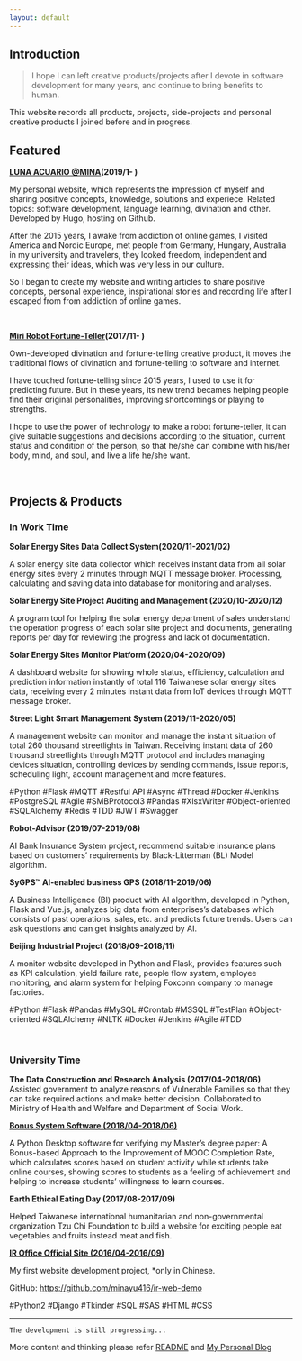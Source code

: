 ```yaml
---
layout: default
---
```


## Introduction

> I hope I can left creative products/projects after I devote in software development for many years, and continue to bring benefits to human.
>

This website records all products, projects, side-projects and personal creative products I joined before and in progress.

## Featured

**[LUNA ACUARIO @MINA](https://minayu.site/en/)(2019/1- )**

My personal website, which represents the impression of myself and sharing positive concepts, knowledge, solutions and experiece. Related topics: software development, language learning, divination and other. Developed by Hugo, hosting on Github.

After the 2015 years, I awake from addiction of online games, I visited America and Nordic Europe, met people from Germany, Hungary, Australia in my university and travelers, they looked freedom, independent and expressing their ideas, which was very less in our culture. 

So I began to create my website and writing articles to share positive concepts, personal experience, inspirational stories and recording life after I escaped from from addiction of online games.

<br>

**[Miri Robot Fortune-Teller](https://minayu.site/miri-robot-fortune-teller/)(2017/11- )**

Own-developed divination and fortune-telling creative product, it moves the traditional flows of divination and fortune-telling to software and internet. 

I have touched fortune-telling since 2015 years, I used to use it for predicting future. But in these years, its new trend becames helping people find their original personalities, improving shortcomings or playing to strengths. 

I hope to use the power of technology to make a robot fortune-teller, it can give suitable suggestions and decisions according to the situation, current status and condition of the person, so that he/she can combine with his/her body, mind, and soul, and live a life he/she want.

<br>

## Projects & Products

### In Work Time

**Solar Energy Sites Data Collect System(2020/11-2021/02)**

A solar energy site data collector which receives instant data from all solar energy sites every 2 minutes through MQTT message broker. Processing, calculating and saving data into database for monitoring and analyses.

**Solar Energy Site Project Auditing and Management (2020/10-2020/12)**

A program tool for helping the solar energy department of sales understand the operation progress of each solar site project and documents, generating reports per day for reviewing the progress and lack of documentation.

**Solar Energy Sites Monitor Platform (2020/04-2020/09)**

A dashboard website for showing whole status, efficiency, calculation and prediction information instantly of total 116 Taiwanese solar energy sites data, receiving every 2 minutes instant data from IoT devices through MQTT message broker.

**Street Light Smart Management System (2019/11-2020/05)**

A management website can monitor and manage the instant situation of total 260 thousand streetlights in Taiwan. Receiving instant data of 260 thousand streetlights through MQTT protocol and includes managing devices situation, controlling devices by sending commands, issue reports, scheduling light, account management and more features.

#Python #Flask #MQTT #Restful API #Async #Thread #Docker #Jenkins #PostgreSQL #Agile #SMBProtocol3 #Pandas #XlsxWriter #Object-oriented #SQLAlchemy #Redis #TDD #JWT #Swagger

**Robot-Advisor (2019/07-2019/08)**

AI Bank Insurance System project, recommend suitable insurance plans based on customers’ requirements by Black-Litterman (BL) Model algorithm.

**SyGPS™ AI-enabled business GPS (2018/11-2019/06)**

A Business Intelligence (BI) product with AI algorithm, developed in Python, Flask and Vue.js, analyzes big data from enterprises’s databases which consists of past operations, sales, etc. and predicts future trends. Users can ask questions and can get insights analyzed by AI.

**Beijing Industrial Project (2018/09-2018/11)**

A monitor website developed in Python and Flask, provides features such as KPI calculation, yield failure rate, people flow system, employee monitoring, and alarm system for helping Foxconn company to manage factories.

#Python #Flask #Pandas #MySQL #Crontab #MSSQL #TestPlan #Object-oriented #SQLAlchemy #NLTK #Docker #Jenkins #Agile #TDD

<br>

### University Time

**The Data Construction and Research Analysis (2017/04-2018/06)**
Assisted government to analyze reasons of Vulnerable Families so that they can take required actions and make better decision. Collaborated to Ministry of Health and Welfare and Department of Social Work.

**[Bonus System Software (2018/04-2018/06)](https://github.com/minayu416/AddPoint)**

A Python Desktop software for verifying my Master’s degree paper: A Bonus-based Approach to the Improvement of MOOC Completion Rate, which calculates scores based on student activity while students take online courses, showing scores to students as a feeling of achievement and helping to increase students’ willingness to learn courses. 

**Earth Ethical Eating Day (2017/08-2017/09)**

Helped Taiwanese international humanitarian and non-governmental organization Tzu Chi Foundation to build a website for exciting people eat vegetables and fruits instead meat and fish. 

**[IR Office Official Site (2016/04-2016/09)](https://ir-web-demo.herokuapp.com/)**

My first website development project, *only in Chinese.

GitHub: https://github.com/minayu416/ir-web-demo



#Python2 #Django #Tkinder #SQL #SAS #HTML #CSS

<hr>

```
The development is still progressing...
```

More content and thinking please refer [README](https://github.com/minayu416/miri_demo/blob/develop/README.md) and [My Personal Blog](https://minayu.site/en/) 